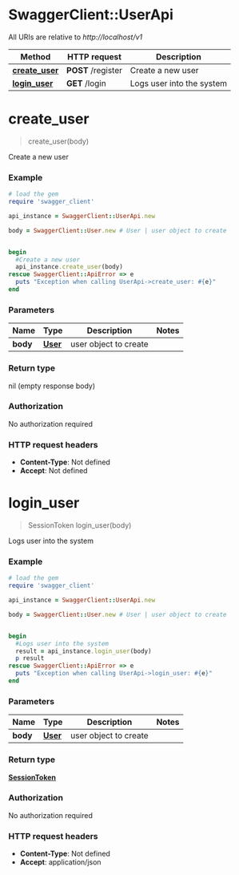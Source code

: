 # SwaggerClient::UserApi

All URIs are relative to *http://localhost/v1*

Method | HTTP request | Description
------------- | ------------- | -------------
[**create_user**](UserApi.md#create_user) | **POST** /register | Create a new user
[**login_user**](UserApi.md#login_user) | **GET** /login | Logs user into the system


# **create_user**
> create_user(body)

Create a new user

### Example
```ruby
# load the gem
require 'swagger_client'

api_instance = SwaggerClient::UserApi.new

body = SwaggerClient::User.new # User | user object to create


begin
  #Create a new user
  api_instance.create_user(body)
rescue SwaggerClient::ApiError => e
  puts "Exception when calling UserApi->create_user: #{e}"
end
```

### Parameters

Name | Type | Description  | Notes
------------- | ------------- | ------------- | -------------
 **body** | [**User**](User.md)| user object to create | 

### Return type

nil (empty response body)

### Authorization

No authorization required

### HTTP request headers

 - **Content-Type**: Not defined
 - **Accept**: Not defined



# **login_user**
> SessionToken login_user(body)

Logs user into the system



### Example
```ruby
# load the gem
require 'swagger_client'

api_instance = SwaggerClient::UserApi.new

body = SwaggerClient::User.new # User | user object to create


begin
  #Logs user into the system
  result = api_instance.login_user(body)
  p result
rescue SwaggerClient::ApiError => e
  puts "Exception when calling UserApi->login_user: #{e}"
end
```

### Parameters

Name | Type | Description  | Notes
------------- | ------------- | ------------- | -------------
 **body** | [**User**](User.md)| user object to create | 

### Return type

[**SessionToken**](SessionToken.md)

### Authorization

No authorization required

### HTTP request headers

 - **Content-Type**: Not defined
 - **Accept**: application/json




